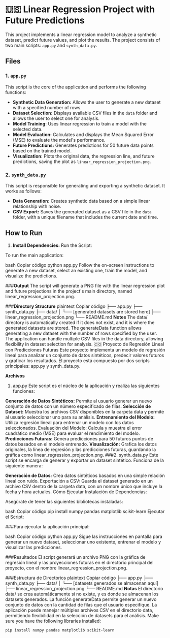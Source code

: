 # :us: Linear Regression Project with Future Predictions

This project implements a linear regression model to analyze a synthetic dataset, predict future values, and plot the results. The project consists of two main scripts: `app.py` and `synth_data.py`.

## Files

### 1. `app.py`

This script is the core of the application and performs the following functions:

- **Synthetic Data Generation:** Allows the user to generate a new dataset with a specified number of rows.
- **Dataset Selection:** Displays available CSV files in the `data` folder and allows the user to select one for analysis.
- **Model Training:** Uses linear regression to train a model with the selected data.
- **Model Evaluation:** Calculates and displays the Mean Squared Error (MSE) to evaluate the model's performance.
- **Future Predictions:** Generates predictions for 50 future data points based on the trained model.
- **Visualization:** Plots the original data, the regression line, and future predictions, saving the plot as `linear_regression_projection.png`.

### 2. `synth_data.py`

This script is responsible for generating and exporting a synthetic dataset. It works as follows:

- **Data Generation:** Creates synthetic data based on a simple linear relationship with noise.
- **CSV Export:** Saves the generated dataset as a CSV file in the `data` folder, with a unique filename that includes the current date and time.

## How to Run

1. **Install Dependencies:**
Run the Script:

To run the main application:

bash
Copiar código
python app.py
Follow the on-screen instructions to generate a new dataset, select an existing one, train the model, and visualize the predictions.

###**Output**
The script will generate a PNG file with the linear regression plot and future projections in the project's main directory, named linear_regression_projection.png.

###**Directory Structure**
plaintext
Copiar código
├── app.py
├── synth_data.py
├── data/
│   └── [generated datasets are stored here]
├── linear_regression_projection.png
└── README.md
**Notes**
The data/ directory is automatically created if it does not exist, and it is where the generated datasets are stored.
The generateData function allows generating a new dataset with the number of rows specified by the user.
The application can handle multiple CSV files in the data directory, allowing flexibility in dataset selection for analysis.
:colombia: Proyecto de Regresión Lineal con Predicciones Futuras
Este proyecto implementa un modelo de regresión lineal para analizar un conjunto de datos sintéticos, predecir valores futuros y graficar los resultados. El proyecto está compuesto por dos scripts principales: app.py y synth_data.py.

**Archivos**
1. app.py
Este script es el núcleo de la aplicación y realiza las siguientes funciones:

**Generación de Datos Sintéticos:**
Permite al usuario generar un nuevo conjunto de datos con un número especificado de filas.
**Selección de Dataset:** Muestra los archivos CSV disponibles en la carpeta data y permite al usuario seleccionar uno para su análisis.
**Entrenamiento del Modelo:** Utiliza regresión lineal para entrenar un modelo con los datos seleccionados.
Evaluación del Modelo: Calcula y muestra el error cuadrático medio (MSE) para evaluar el rendimiento del modelo.
**Predicciones Futuras:** Genera predicciones para 50 futuros puntos de datos basados en el modelo entrenado.
**Visualización:** Grafica los datos originales, la línea de regresión y las predicciones futuras, guardando la gráfica como linear_regression_projection.png.
###2. synth_data.py
Este script se encarga de generar y exportar un dataset sintético. Funciona de la siguiente manera:

**Generación de Datos:** Crea datos sintéticos basados en una simple relación lineal con ruido.
Exportación a CSV: Guarda el dataset generado en un archivo CSV dentro de la carpeta data, con un nombre único que incluye la fecha y hora actuales.
Cómo Ejecutar
Instalación de Dependencias:

Asegúrate de tener las siguientes bibliotecas instaladas:

bash
Copiar código
pip install numpy pandas matplotlib scikit-learn
Ejecutar el Script:

###Para ejecutar la aplicación principal:

bash
Copiar código
python app.py
Sigue las instrucciones en pantalla para generar un nuevo dataset, seleccionar uno existente, entrenar el modelo y visualizar las predicciones.

###Resultados
El script generará un archivo PNG con la gráfica de regresión lineal y las proyecciones futuras en el directorio principal del proyecto, con el nombre linear_regression_projection.png.

###Estructura de Directorios
plaintext
Copiar código
├── app.py
├── synth_data.py
├── data/
│   └── [datasets generados se almacenan aquí]
├── linear_regression_projection.png
└── README.md
**Notas**
El directorio data/ se crea automáticamente si no existe, y es donde se almacenan los datasets generados.
La función generateData permite generar un nuevo conjunto de datos con la cantidad de filas que el usuario especifique.
La aplicación puede manejar múltiples archivos CSV en el directorio data, permitiendo flexibilidad en la selección de datasets para el análisis.
   Make sure you have the following libraries installed:

   ```bash
   pip install numpy pandas matplotlib scikit-learn
